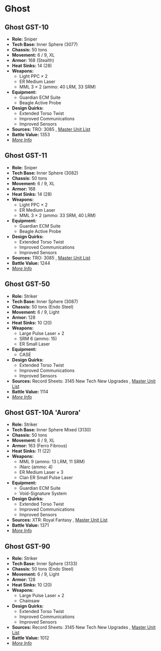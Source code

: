 # Ghost 

## Ghost GST-10 

- **Role:** Sniper 
- **Tech Base:** Inner Sphere (3077) 
- **Chassis:** 50 tons 
- **Movement:** 6 / 9, XL 
- **Armor:** 168 (Stealth) 
- **Heat Sinks:** 14 (28) 
- **Weapons:** 
  - Light PPC × 2 
  - ER Medium Laser 
  - MML 3 × 2 (ammo: 40 LRM, 33 SRM) 
- **Equipment:** 
  - Guardian ECM Suite 
  - Beagle Active Probe 
- **Design Quirks:** 
  - Extended Torso Twist 
  - Improved Communications 
  - Improved Sensors 
- **Sources:** TRO: 3085 , [Master Unit List](http://masterunitlist.info/Unit/Details/1193) 
- **Battle Value:** 1353 
- [*More Info*](ghost/ghost_gst-10.md) 

## Ghost GST-11 

- **Role:** Sniper 
- **Tech Base:** Inner Sphere (3082) 
- **Chassis:** 50 tons 
- **Movement:** 6 / 9, XL 
- **Armor:** 168 
- **Heat Sinks:** 14 (28) 
- **Weapons:** 
  - Light PPC × 2 
  - ER Medium Laser 
  - MML 3 × 2 (ammo: 33 SRM, 40 LRM) 
- **Equipment:** 
  - Guardian ECM Suite 
  - Beagle Active Probe 
- **Design Quirks:** 
  - Extended Torso Twist 
  - Improved Communications 
  - Improved Sensors 
- **Sources:** TRO: 3085 , [Master Unit List](http://masterunitlist.info/Unit/Details/1194) 
- **Battle Value:** 1244 
- [*More Info*](ghost/ghost_gst-11.md) 

## Ghost GST-50 

- **Role:** Striker 
- **Tech Base:** Inner Sphere (3087) 
- **Chassis:** 50 tons (Endo Steel) 
- **Movement:** 6 / 9, Light 
- **Armor:** 128 
- **Heat Sinks:** 10 (20) 
- **Weapons:** 
  - Large Pulse Laser × 2 
  - SRM 6 (ammo: 15) 
  - ER Small Laser 
- **Equipment:** 
  - CASE 
- **Design Quirks:** 
  - Extended Torso Twist 
  - Improved Communications 
  - Improved Sensors 
- **Sources:** Record Sheets: 3145 New Tech New Upgrades , [Master Unit List](http://masterunitlist.info/Unit/Details/6907) 
- **Battle Value:** 1114 
- [*More Info*](ghost/ghost_gst-50.md) 

## Ghost GST-10A 'Aurora' 

- **Role:** Striker 
- **Tech Base:** Inner Sphere Mixed (3130) 
- **Chassis:** 50 tons 
- **Movement:** 6 / 9, XL 
- **Armor:** 163 (Ferro Fibrous) 
- **Heat Sinks:** 11 (22) 
- **Weapons:** 
  - MML 9 (ammo: 13 LRM, 11 SRM) 
  - iNarc (ammo: 4) 
  - ER Medium Laser × 3 
  - Clan ER Small Pulse Laser 
- **Equipment:** 
  - Guardian ECM Suite 
  - Void-Signature System 
- **Design Quirks:** 
  - Extended Torso Twist 
  - Improved Communications 
  - Improved Sensors 
- **Sources:** XTR: Royal Fantasy , [Master Unit List](http://masterunitlist.info/Unit/Details/8373) 
- **Battle Value:** 1371 
- [*More Info*](ghost/ghost_gst-10a_aurora.md) 

## Ghost GST-90 

- **Role:** Striker 
- **Tech Base:** Inner Sphere (3133) 
- **Chassis:** 50 tons (Endo Steel) 
- **Movement:** 6 / 9, Light 
- **Armor:** 128 
- **Heat Sinks:** 10 (20) 
- **Weapons:** 
  - Large Pulse Laser × 2 
  - Chainsaw 
- **Design Quirks:** 
  - Extended Torso Twist 
  - Improved Communications 
  - Improved Sensors 
- **Sources:** Record Sheets: 3145 New Tech New Upgrades , [Master Unit List](http://masterunitlist.info/Unit/Details/6906) 
- **Battle Value:** 1012 
- [*More Info*](ghost/ghost_gst-90.md) 

